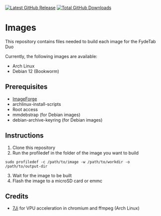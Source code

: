 [![Latest GitHub Release](https://img.shields.io/github/release/Linux-for-Fydetab-Duo/releases.svg?label=Latest%20Release)](https://github.com/Linux-for-Fydetab-Duo/releases/releases/latest)
[![Total GitHub Downloads](https://img.shields.io/github/downloads/Linux-for-Fydetab-Duo/releases/total.svg?&color=E95420&label=Total%20Downloads)](https://github.com/Linux-for-Fydetab-Duo/releases/releases)
# Images

This repository contains files needed to build each image for the FydeTab Duo

Currently, the following images are available:

- Arch Linux
- Debian 12 (Bookworm)

## Prerequisites

- [ImageForge](https://github.com/Linux-for-Fydetab-Duo/imageforge)
- archlinux-install-scripts
- Root access
- mmdebstrap (for Debian images)
- debian-archive-keyring (for Debian images)

## Instructions

1. Clone this repository
2. Run the profiledef in the folder of the image you want to build
```
sudo profiledef -c /path/to/image -w /path/to/workdir -o /path/to/output-dir
```
3. Wait for the image to be built
4. Flash the image to a microSD card or emmc

## Credits 

- [7Ji](https://github.com/7Ji/archrepo) for VPU acceleration in chromium and ffmpeg (Arch Linux)
